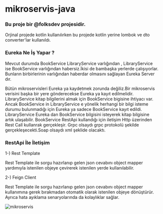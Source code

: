 # mikroservis-java

### Bu proje bir @folksdev projesidir. 

 Orjinal projede kotlin kullanılırken bu projede kotlin yerine lombok ve dto converter'lar kullanıldı.
 
 
 ### Eureka Ne İş Yapar ?
 Mevcut durumda BookService LibraryService varlığından , LibraryService ise BookService varlığından habersiz.İkisi de bambaşka yerlerde çalışıyorlar.
 Bunların birbirlerinin varlığından haberdar olmasını sağlayan Eureka Server dır.
 
 Bütün mikroservisleri Eureka ya kaydetmek zorunda değiliz.Bir mikroservis verisini başka bir yere gönderecekse Eureka ya kayıt edilmelidir.
 LibraryService kitap bilgilerini almak için BookService bigisine ihtiyacı var. Ancak BookService in LibraryService e yönelik herhangi bir bilgi isteme durumu
 bulunmadığı için Eureka ya sadece BookService kayıt edildi. LibraryService Eureka dan BookService bilgisini isteyerek kitap bilgisine artık ulaşabilir.
 BookService RestApi kullandığı için iletişim Http üzerinden Rest Call kullanrak gerçekleşir. Grpc olsaydı grpc protokolü şekilde gerçekleşecekti.Soap olsaydı xml 
 şeklide olacaktı.
 
 ### RestApi İle İletişim
 
 1-) Rest Template
 
 Rest Template ile sorgu hazırlanıp gelen json cevabını object mapper yardımıyla istenilen objeye çevirerek istenilen yerde kullanılabilir.
 
 2-) Feign Client
 
  Rest Template ile sorgu hazırlanıp gelen json cevabını object mapper kullanımına gerek bırakmadan otomatik olarak istenilen objeye dönüştürür.
  Ayrıca hata ayıklama senaryolarında da kolaylıklar sağlar.
 
 
 
 
![mikroservis](https://user-images.githubusercontent.com/101670417/196227595-ce0cb256-bc41-41a2-b111-a5212b9bac0a.jpg)

